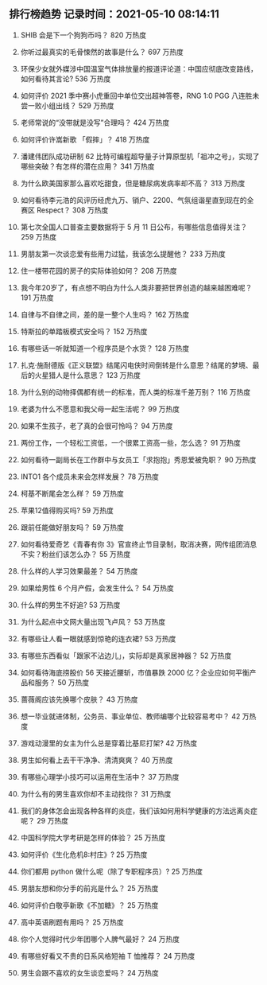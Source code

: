 
## 排行榜趋势 记录时间：2021-05-10 08:14:11
  
  1. SHIB 会是下一个狗狗币吗？ 820 万热度
    
  2. 你听过最真实的毛骨悚然的故事是什么？ 697 万热度
    
  3. 环保少女就外媒涉中国温室气体排放量的报道评论道：中国应彻底改变路线，如何看待其言论? 536 万热度
    
  4. 如何评价 2021 季中赛小虎重回中单位交出超神答卷，RNG 1:0 PGG 八连胜未尝一败小组出线？ 529 万热度
    
  5. 老师常说的“没带就是没写”合理吗？ 424 万热度
    
  6. 如何评价许嵩新歌 「假摔」？ 418 万热度
    
  7. 潘建伟团队成功研制 62 比特可编程超导量子计算原型机「祖冲之号」，实现了哪些突破？有怎样的潜在应用？ 341 万热度
    
  8. 为什么欧美国家那么喜欢吃甜食，但是糖尿病发病率却不高？ 313 万热度
    
  9. 如何看待李元浩的风评历经虎九万、销户、2200、气氛组谐星直到现在的全赛区 Respect？ 308 万热度
    
  10. 第七次全国人口普查主要数据将于 5 月 11 日公布，有哪些信息值得关注？ 259 万热度
    
  11. 男朋友第一次谈恋爱有些用力过猛，我该怎么提醒他？ 233 万热度
    
  12. 住一楼带花园的房子的实际体验如何？ 208 万热度
    
  13. 我今年20岁了，有点想不明白为什么人类非要把世界创造的越来越困难呢？ 191 万热度
    
  14. 自律与不自律之间，差的是一整个人生吗？ 162 万热度
    
  15. 特斯拉的单踏板模式安全吗？ 152 万热度
    
  16. 有哪些话一听就知道一个程序员是个水货？ 128 万热度
    
  17. 扎克·施耐德版《正义联盟》结尾闪电侠时间倒转是什么意思？结尾的梦境、最后的火星猎人是什么意思？ 123 万热度
    
  18. 为什么别的动物择偶都有统一的标准，而人类的标准千差万别？ 116 万热度
    
  19. 老婆为什么不愿意和我父母一起生活呢？ 99 万热度
    
  20. 如果不生孩子，老了真的会很可怜吗？ 94 万热度
    
  21. 两份工作，一个轻松工资低，一个很累工资高一些，怎么选？ 91 万热度
    
  22. 如何看待一副局长在工作群中与女员工「求抱抱」秀恩爱被免职？ 90 万热度
    
  23. INTO1 各个成员未来会怎样发展？ 78 万热度
    
  24. 柯基不断尾会怎么样？ 59 万热度
    
  25. 苹果12值得购买吗? 59 万热度
    
  26. 跟前任能做好朋友吗？ 59 万热度
    
  27. 如何看待爱奇艺《青春有你 3》官宣终止节目录制，取消决赛，网传组团消息不实？粉丝们该怎么办？ 55 万热度
    
  28. 什么样的人学习效果最差？ 54 万热度
    
  29. 如果给男性 6 个月产假，会发生什么？ 54 万热度
    
  30. 什么样的男生不好追? 53 万热度
    
  31. 为什么起点中文网大量出现飞卢风？ 53 万热度
    
  32. 有哪些让人看一眼就感到惊艳的连衣裙? 53 万热度
    
  33. 有哪些东西看似「跟家不沾边儿」，实际却是真家居神器？ 52 万热度
    
  34. 如何看待海底捞股价 56 天接近腰斩，市值暴跌 2000 亿？企业应如何平衡产品和服务？ 50 万热度
    
  35. 蔷薇阁应该先换哪个皮肤？ 43 万热度
    
  36. 想一毕业就进体制，公务员、事业单位、教师编哪个比较容易考中？ 42 万热度
    
  37. 游戏动漫里的女主为什么总是穿着比基尼打架? 42 万热度
    
  38. 男生如何看上去干干净净、清清爽爽？ 40 万热度
    
  39. 有哪些心理学小技巧可以运用在生活中？ 37 万热度
    
  40. 为什么有的男生喜欢你却不主动找你？ 31 万热度
    
  41. 我们的身体怎会出现各种各样的炎症，我们该如何用科学健康的方法远离炎症呢？ 29 万热度
    
  42. 中国科学院大学考研是怎样的体验？ 25 万热度
    
  43. 如何评价《生化危机8:村庄》? 25 万热度
    
  44. 你们都用 python 做什么呢（除了专职程序员）? 25 万热度
    
  45. 男朋友想和你分手的前兆是什么？ 25 万热度
    
  46. 如何评价白敬亭新歌《不加糖》？ 25 万热度
    
  47. 高中英语刷题有用吗？ 25 万热度
    
  48. 你个人觉得时代少年团哪个人脾气最好？ 24 万热度
    
  49. 有哪些好看又不贵的日系风格短袖 T 恤推荐？ 24 万热度
    
  50. 男生会跟不喜欢的女生谈恋爱吗？ 24 万热度
    